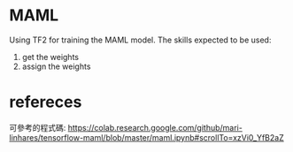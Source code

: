 MAML
==
Using TF2 for training the MAML model.
The skills expected to be used:
1. get the weights
2. assign the weights


# refereces
可參考的程式碼: https://colab.research.google.com/github/mari-linhares/tensorflow-maml/blob/master/maml.ipynb#scrollTo=xzVi0_YfB2aZ